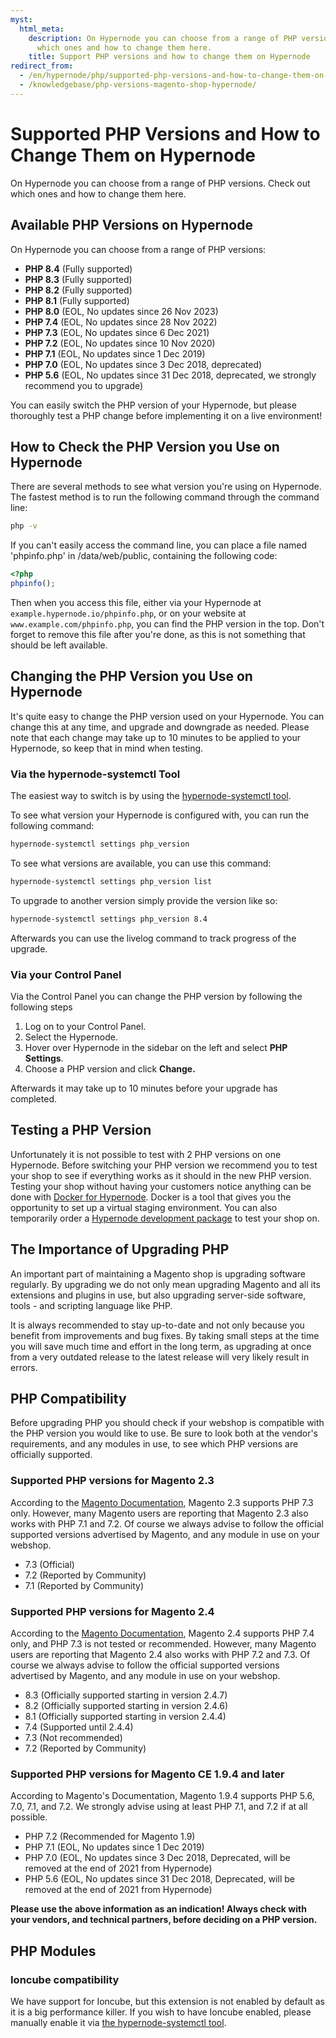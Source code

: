 ```yaml
---
myst:
  html_meta:
    description: On Hypernode you can choose from a range of PHP versions. Check out
      which ones and how to change them here.
    title: Support PHP versions and how to change them on Hypernode
redirect_from:
  - /en/hypernode/php/supported-php-versions-and-how-to-change-them-on-hypernode/
  - /knowledgebase/php-versions-magento-shop-hypernode/
---
```


<!-- source: https://support.hypernode.com/en/hypernode/php/supported-php-versions-and-how-to-change-them-on-hypernode/ -->

# Supported PHP Versions and How to Change Them on Hypernode

On Hypernode you can choose from a range of PHP versions. Check out which ones and how to change them here.

## Available PHP Versions on Hypernode

On Hypernode you can choose from a range of PHP versions:

- **PHP 8.4** (Fully supported)
- **PHP 8.3** (Fully supported)
- **PHP 8.2** (Fully supported)
- **PHP 8.1** (Fully supported)
- **PHP 8.0** (EOL, No updates since 26 Nov 2023)
- **PHP 7.4** (EOL, No updates since 28 Nov 2022)
- **PHP 7.3** (EOL, No updates since 6 Dec 2021)
- **PHP 7.2** (EOL, No updates since 10 Nov 2020)
- **PHP 7.1** (EOL, No updates since 1 Dec 2019)
- **PHP 7.0** (EOL, No updates since 3 Dec 2018, deprecated)
- **PHP 5.6** (EOL, No updates since 31 Dec 2018, deprecated, we strongly recommend you to upgrade)

You can easily switch the PHP version of your Hypernode, but please thoroughly test a PHP change before implementing it on a live environment!

## How to Check the PHP Version you Use on Hypernode

There are several methods to see what version you're using on Hypernode. The fastest method is to run the following command through the command line:

```bash
php -v
```

If you can't easily access the command line, you can place a file named 'phpinfo.php' in /data/web/public, containing the following code:

```php
<?php
phpinfo();
```

Then when you access this file, either via your Hypernode at `example.hypernode.io/phpinfo.php`, or on your website at `www.example.com/phpinfo.php`, you can find the PHP version in the top. Don't forget to remove this file after you're done, as this is not something that should be left available.

## Changing the PHP Version you Use on Hypernode

It's quite easy to change the PHP version used on your Hypernode. You can change this at any time, and upgrade and downgrade as needed. Please note that each change may take up to 10 minutes to be applied to your Hypernode, so keep that in mind when testing.

### Via the hypernode-systemctl Tool

The easiest way to switch is by using the [hypernode-systemctl tool](../tools/how-to-use-the-hypernode-systemctl-cli-tool.md).

To see what version your Hypernode is configured with, you can run the following command:

```bash
hypernode-systemctl settings php_version
```

To see what versions are available, you can use this command:

```bash
hypernode-systemctl settings php_version list
```

To upgrade to another version simply provide the version like so:

```bash
hypernode-systemctl settings php_version 8.4
```

Afterwards you can use the livelog command to track progress of the upgrade.

### Via your Control Panel

Via the Control Panel you can change the PHP version by following the following steps

1. Log on to your Control Panel.
1. Select the Hypernode.
1. Hover over Hypernode in the sidebar on the left and select **PHP Settings**.
1. Choose a PHP version and click **Change.**

Afterwards it may take up to 10 minutes before your upgrade has completed.

## Testing a PHP Version

Unfortunately it is not possible to test with 2 PHP versions on one Hypernode. Before switching your PHP version we recommend you to test your shop to see if everything works as it should in the new PHP version. Testing your shop without having your customers notice anything can be done with [Docker for Hypernode](../../best-practices/testing/hypernode-docker.md). Docker is a tool that gives you the opportunity to set up a virtual staging environment. You can also temporarily order a [Hypernode development package](../tools/how-to-use-hypernode-development-plans.md) to test your shop on.

## The Importance of Upgrading PHP

An important part of maintaining a Magento shop is upgrading software regularly. By upgrading we do not only mean upgrading Magento and all its extensions and plugins in use, but also upgrading server-side software, tools - and scripting language like PHP.

It is always recommended to stay up-to-date and not only because you benefit from improvements and bug fixes. By taking small steps at the time you will save much time and effort in the long term, as upgrading at once from a very outdated release to the latest release will very likely result in errors.

## PHP Compatibility

Before upgrading PHP you should check if your webshop is compatible with the PHP version you would like to use. Be sure to look both at the vendor's requirements, and any modules in use, to see which PHP versions are officially supported.

### Supported PHP versions for Magento 2.3

According to the [Magento Documentation](https://devdocs.magento.com/guides/v2.3/install-gde/system-requirements.html#php), Magento 2.3 supports PHP 7.3 only. However, many Magento users are reporting that Magento 2.3 also works with PHP 7.1 and 7.2. Of course we always advise to follow the official supported versions advertised by Magento, and any module in use on your webshop.

- 7.3 (Official)
- 7.2 (Reported by Community)
- 7.1 (Reported by Community)

### Supported PHP versions for Magento 2.4

According to the [Magento Documentation](https://devdocs.magento.com/guides/v2.4/install-gde/system-requirements.html#php), Magento 2.4 supports PHP 7.4 only, and PHP 7.3 is not tested or recommended. However, many Magento users are reporting that Magento 2.4 also works with PHP 7.2 and 7.3. Of course we always advise to follow the official supported versions advertised by Magento, and any module in use on your webshop.

- 8.3 (Officially supported starting in version 2.4.7)
- 8.2 (Officially supported starting in version 2.4.6)
- 8.1 (Officially supported starting in version 2.4.4)
- 7.4 (Supported until 2.4.4)
- 7.3 (Not recommended)
- 7.2 (Reported by Community)

### Supported PHP versions for Magento CE 1.9.4 and later

According to Magento's Documentation, Magento 1.9.4 supports PHP 5.6, 7.0, 7.1, and 7.2. We strongly advise using at least PHP 7.1, and 7.2 if at all possible.

- PHP 7.2 (Recommended for Magento 1.9)
- PHP 7.1 (EOL, No updates since 1 Dec 2019)
- PHP 7.0 (EOL, No updates since 3 Dec 2018, Deprecated, will be removed at the end of 2021 from Hypernode)
- PHP 5.6 (EOL, No updates since 31 Dec 2018, Deprecated, will be removed at the end of 2021 from Hypernode)

**Please use the above information as an indication! Always check with your vendors, and technical partners, before deciding on a PHP version.**

## PHP Modules

### Ioncube compatibility

We have support for Ioncube, but this extension is not enabled by default as it is a big performance killer. If you wish to have Ioncube enabled, please manually enable it via [the hypernode-systemctl tool](../tools/how-to-use-the-hypernode-systemctl-cli-tool.md).
